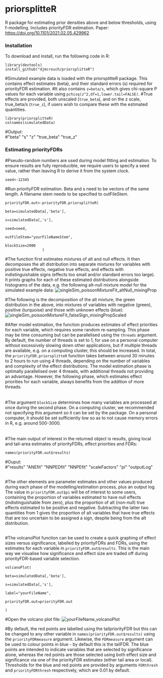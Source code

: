 # priorsplitteR  
R package for estimating prior densities above and below thresholds, using f-modelling. Includes priorityFDR estimation. Paper: https://doi.org/10.1101/2021.02.05.429962  

### Installation
To download and install, run the following code in R:

```
library(devtools)  
install_github("djmcrouch/priorsplitteR")
```

#Simulated example data is loaded with the priorsplitteR package. This contains effect estimates (beta), and their standard errors (s) required for priorityFDR estimation. 
#It also contains ```z=beta/s```, which gives chi-square P values for each variable using ```pchisq(z^2,df=1,lower.tail=FALSE)```. 
#True effects are provided, both unscaled (```true_beta```), and on the z scale, true_beta/s (```true_z```), if users wish to compare these with the estimated quantities.

```
library(priorsplitteR)  
colnames(simulatedData) 
```

#Output:  
#"beta"  "s" "z" "true_beta" "true_z"

### Estimating priorityFDRs
#Pseudo-random numbers are used during model fitting and estimation. To ensure results are fully reproducible, we require users to specify a seed value, rather than leaving R to derive it from the system clock.

```
seed<-12345
```

#Run priorityFDR estimation. Beta and s need to be vectors of the same length. A filename stem needs to be specified to outFileStem. 

```
priorityFDR.out<-priorityFDR.priorsplitteR(

beta=simulatedData[,'beta'],

s=simulatedData[,'s'],

seed=seed,

outFileStem="yourFileNameStem",

blockSize=2000
                 )
```

#The function first estimates mixtures of alt and null effects. It then decomposes the alt distribution into separate mixtures for variables with positive true effects, negative true effects, and effects with indistinguishable signs (effects too small and/or standard errors too large). It prints graphs for each of these estimated distributions alongside histograms of the data, e.g. the following alt-null mixture model for the simulated example data:
![singleSim_poissonMixtureFit_altNull_mixingProp](https://github.com/djmcrouch/priorsplitteR/assets/56267642/9a8240d3-512b-4fe6-86ff-3d49c37ff8cf)

#The following is the decomposition of the alt mixture, the green distribution in the above, into mixtures of variables with negative (green), positive (turquoise) and those with unknown effects (blue):
![singleSim_poissonMixtureFit_falseSign_mixingPropScaled](https://github.com/djmcrouch/priorsplitteR/assets/56267642/47cc5ad5-a954-4a4b-bafd-5699821f866f)

#After model estimation, the function produces estimates of effect priorities for each variable, which requires some random re-sampling. This phase may be time consuming but can be parallelised using the ```threads``` argument. By default, the number of threads is set to 1, for use on a personal computer without excessively slowing down other applications, but if multiple threads are available, e.g. on a computing cluster, this should be increased. In total, the ```priorityFDR.priorsplitteR``` function takes between around 30 minutes to 2 hours to run using 4 threads, depending on the number of variables and complexity of the effect distributions. The model estimation phase is optimally parallelised over 4 threads, with additional threads not providing an advantage. However, the following phase, which estimates effect priorities for each variable, always benefits from the addition of more threads.  
 <br/><br/>
#The argument ```blockSize``` determines how many variables are processed at once during the second phase. On a computing cluster, we recommended not specifying this argument so it can be set by the package. On a personal computer, it should be set sufficiently low so as to not cause memory errors in R, e.g. around 500-3000.  
   <br/><br/>
#The main output of interest in the returned object is results, giving local and tail-area estimates of priorityFDRs, effect priorities and FDRs:

```
names(priorityFDR.out$results)
```

#Ouput:  
#"results"      "ANEfit"       "NNPEDfit"     "NNPEfit"      "scaleFactors"      "pi"           "outputLog" 
<br/><br/>

#The other elements are parameter estimates and other values produced during each phase of the modelling/estimation process, plus an output log. The value in ```priorityFDR.out$pi``` will be of interest to some users, containing the proportion of variables estimated to have null effects (indistinguishable from zero), plus the proportion of alt (non-null) true effects estimated to be positive and negative. Subtracting the latter two quantities from 1 gives the proportion of alt variables that have true effects that are too uncertain to be assigned a sign, despite being from the alt distribution.
   <br/><br/>
   
#The volcanoPlot function can be used to create a quick graphing of effect sizes versus significance, labelled by priorityFDRs and FDRs, using the estimates for each variable in ```priorityFDR.out$results```. This is the main way we visualise how significance and effect size are traded off during priorityFDR-based variable selection.  

```
volcanoPlot(

beta=simulatedData[,'beta'],

s=simulatedData[,'s'],

label="yourFileName",

priorityFDR.out=priorityFDR.out

)
```

#Open the volcano plot file:
![yourFileName_volcanoPlot](https://github.com/djmcrouch/priorsplitteR/assets/56267642/882bccfe-6e09-4b0c-9b65-8cd5bbd2dc38)


#By default, the red points are labelled using the tailpriorityFDR but this can be changed to any other variable in ```names(priorityFDR.out$results)``` using the ```priorityFDRmeasure``` argument. Likewise, the ```FDRmeasure``` argument can be used to colour points in blue - by default this is the tailFDR. The blue points are intended to indicate variables that are selected by significance alone, whereas the red points are those selected using both effect size and significance via one of the priorityFDR estimates (either tail area or local). Thresholds for the blue and red points are provided by arguments ```FDRthresh``` and ```priorityFDRthresh``` respectively, which are 0.01 by default. 










